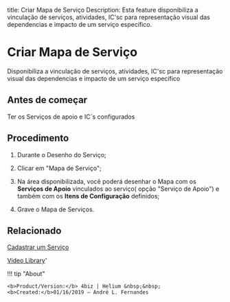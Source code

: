 title: Criar Mapa de Serviço
Description: Esta feature disponibiliza a vinculação de serviços, atividades, IC'sc para representação visual das dependencias e impacto de um serviço específico.

# Criar Mapa de Serviço
Disponibiliza a vinculação de serviços, atividades, IC'sc para representação visual das dependencias e impacto de um serviço específico

Antes de começar
--------------------

Ter os Serviços de apoio e IC´s configurados

Procedimento
----------------

1.  Durante o Desenho do Serviço;

2.  Clicar em "Mapa de Serviço";

3.  Na área disponibilizada, você poderá desenhar o Mapa com os **Serviços de Apoio** vinculados ao serviço( opção "Serviço de Apoio") e  também com os **Itens de Configuração** definidos;

4.  Grave o Mapa de Serviços.

Relacionado
---------------

[Cadastrar um Serviço](https://docs.4biz.com/pt-br/4biz-helium/processes/portfolio-and-catalog/use/register-a-service.html)

<i class='fa fa-youtube-play  fa-2x' style='color:#97ce17;vertical-align: middle;'> </i> [Video Library](https://www.youtube.com/playlist?list=PLB5qK2uzf2RNuLck4D45CohnoacGmsTys)'

!!! tip "About"

    <b>Product/Version:</b> 4biz | Helium &nbsp;&nbsp;
    <b>Created:</b>01/16/2019 – André L. Fernandes

